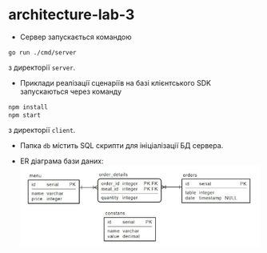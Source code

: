 # architecture-lab-3

- Сервер запускається командою
```shell script
go run ./cmd/server
```
з директорії `server`.

- Приклади реалізації сценаріїв на базі клієнтського SDK запускаються через команду
```shell script
npm install
npm start
```
з директорії `client`.

- Папка `db` містить SQL скрипти для ініціалізації БД сервера.

- ER діаграма бази даних:
![](https://github.com/Scopics/architecture-lab-3/blob/main/db_model.jpg)
